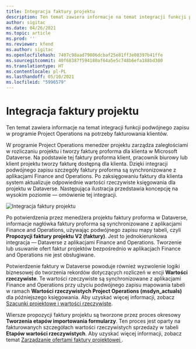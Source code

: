 ```yaml
---
title: Integracja faktury projektu
description: Ten temat zawiera informacje na temat integracji funkcji podwójnego zapisu w programie Project Operations na potrzeby fakturowania klientów.
author: sigitac
ms.date: 04/26/2021
ms.topic: article
ms.prod: ''
ms.reviewer: kfend
ms.author: sigitac
ms.openlocfilehash: 7407c98aad79806dcbaf25e81ff3e08397b41ffe
ms.sourcegitcommit: 40f68387f594180af64a5e5c748b6efa188bd300
ms.translationtype: HT
ms.contentlocale: pl-PL
ms.lasthandoff: 05/10/2021
ms.locfileid: "5996579"
---
```

# <a name="project-invoice-integration"></a>Integracja faktury projektu

Ten temat zawiera informacje na temat integracji funkcji podwójnego zapisu w programie Project Operations na potrzeby fakturowania klientów.

W programie Project Operations menedżer projektu zarządza zaległościami w rozliczaniu projektu i tworzy fakturę proforma dla klienta w Microsoft Dataverse. Na podstawie tej faktury proforma klient, pracownik biurowy lub klient projektu tworzy fakturę dostępną dla klienta. Dzięki integracji podwójnego zapisu szczegóły faktury proforma są synchronizowane z aplikacjami Finance and Operations. Po zaksięgowaniu faktury dla klienta system aktualizuje odpowiednie wartości rzeczywiste księgowania dla projektu w Dataverse. Następująca ilustracja przedstawia koncepcję na wysokim poziomie — omówienie tej integracji.

   ![Integracja faktury projektu](./media/DW5Invoicing.png)

Po potwierdzenia przez menedżera projektu faktury proforma w Dataverse, informacje nagłówka faktury proforma są synchronizowane z aplikacjami Finance and Operations, używając podwójnego zapisu mapy tabeli, czyli **Propozycji faktury projektu V2 (faktury)**. Jest to jednokierunkowa integracja — Dataverse z aplikacjami Finance and Operations. Tworzenie lub usuwanie ofert faktur projektów bezpośrednio w aplikacjach Finance and Operations nie jest obsługiwane.

Potwierdzenie faktury w Dataverse powoduje również wyzwolenie logiki biznesowej do tworzenia rekordów dotyczących rozliczeń w encji **Wartości rzeczywiste**. Te wartości rzeczywiste są synchronizowane z aplikacjami Finance and Operations przy użyciu podwójnego zapisu mapowania tabeli w ramach **Wartości rzeczywistych Project Operations (msdyn\_actuals)** dla późniejszego księgowania. Aby uzyskać więcej informacji, zobacz [Szacunki projektowe i wartości rzeczywiste](resource-dual-write-estimates-actuals.md). 

Wiersze propozycji faktury projektu są tworzone przez proces okresowy **Tworzenia etapów importowania formularzy**. Ten proces jest oparty na fakturowanych szczegółach wartości rzeczywistych sprzedaży w tabeli **Etapów wartości rzeczywistych**. Aby uzyskać więcej informacji, zobacz temat [Zarządzanie ofertami faktury projektowej ](../invoicing/format-update-project-invoice-proposals.md#create-project-invoice-proposals). 
